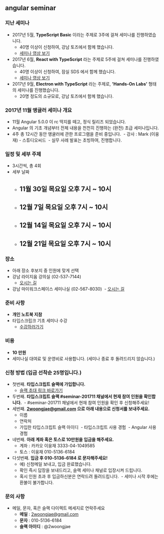 ## angular seminar

### 지난 세미나
- 2017년 5월, **TypeScript Basic** 이라는 주제로 3주에 걸쳐 세미나를 진행하였습니다.
  - 40명 이상이 신청하여, 강남 토즈에서 함께 했습니다.
  - [세미나 영상 보기](https://www.inflearn.com/course/%ED%83%80%EC%9E%85%EC%8A%A4%ED%81%AC%EB%A6%BD%ED%8A%B8-%EC%BD%94%EB%A6%AC%EC%95%84-1705-%EA%B8%B0%EC%B4%88-%EC%84%B8%EB%AF%B8%EB%82%98/)
- 2017년 6월, **React with TypeScript** 라는 주제로 5주에 걸쳐 세미나를 진행하였습니다.
  - 40명 이상이 신청하여, 잠실 SDS 에서 함께 했습니다.
  - [세미나 영상 보기](https://www.inflearn.com/course/react-with-typescript/)
- 2017년 9월, **Electron with TypeScript** 라는 주제로, **'Hands-On Labs'** 형태의 세미나를 진행했습니다.
  - 20명 정도의 소규모로, 강남 토즈에서 함께 했습니다.

### 2017년 11월 앵귤러 세미나 개요
- 11월 Angular 5.0.0 이 rc 딱지를 떼고, 정식 릴리즈 되었습니다.
- Angular 의 기초 개념부터 전체 내용을 천천히 진행하는 (완전) 초급 세미나입니다.
- 4주 총 12시간 동안 앵귤러에 관한 프로그램을 준비 중입니다.
  - 강사 : Mark (이웅재) - 스튜디오씨드
  - 실무 사례 발표는 초빙하여, 진행합니다.

### 일정 및 세부 주제
- 3시간씩, 총 4회
- 세부 날짜
  - 11월 30일 목요일 오후 7시 ~ 10시
    - 
  - 12월 7일 목요일 오후 7시 ~ 10시
    - 
  - 12월 14일 목요일 오후 7시 ~ 10시
    - 
  - 12월 21일 목요일 오후 7시 ~ 10시
    - 

### 장소
- 아래 장소 후보지 중 인원에 맞게 선택
- 강남 라이지움 강의실 (02-537-7144)
  - [오시는 길](https://www.lyzeum.com/company/location.asp)
- 강남 마이워크스페이스 세미나실 (02-567-8030)
  - [오시는 길](http://www.myworkspace.co.kr/)

### 준비 사항
- **개인 노트북 지참**
- 타입스크립크 기초 세미나 수강
  - [수강하러가기](https://www.inflearn.com/course/%ED%83%80%EC%9E%85%EC%8A%A4%ED%81%AC%EB%A6%BD%ED%8A%B8-%EC%BD%94%EB%A6%AC%EC%95%84-1705-%EA%B8%B0%EC%B4%88-%EC%84%B8%EB%AF%B8%EB%82%98/)

### 비용
- **10 만원**
- 세미나실 대여료 및 운영비로 사용합니다. (세미나 종료 후 돌려드리지 않습니다.)

### 신청 방법 (입금 선착순 25명입니다.)
- 첫번째. **타입스크립트 슬랙에 가입합니다.**
  - [슬랙 초대 링크 바로가기](https://ts-korea.now.sh/)
- 두번째. **타입스크립트 슬랙 #seminar-201711 채널에서 현재 참여 인원을 확인합니다.**
  - #seminar-201711 채널에서 현재 참여 인원을 확인 후 신청해주세요!
- 세번째. **2woongjae@gmail.com 으로 아래 내용으로 신청서를 보내주세요.**
  - 이름
  - 연락처
  - 가입한 타입스크립트 슬랙 아이디
  - 타입스크립트 사용 경험
  - Angular 사용 경험
- 네번째. **아래 계좌 혹은 토스로 10만원을 입금을 해주세요.**
  - 계좌 : 카카오 이웅재 3333-04-1049585
  - 토스 : 이웅재 010-5136-6184
- 다섯번째. **입금 후 010-5136-6184 로 문자해주세요!**
  - 예) 신청메일 보내고, 입금 완료했습니다.
  - 확인 즉시 답장을 보내드리고, 슬랙 세미나 채널로 입장시켜 드립니다.
  - 혹시 인원 초과 후 입금하신분은 연락드려 돌려드립니다.
  - 세미나 시작 후에는 환불이 불가합니다.

### 문의 사항
- 메일, 문자, 혹은 슬랙 다이렉트 메세지로 연락주세요
  - **메일** : 2woongjae@gmail.com
  - **문자** : 010-5136-6184
  - **슬랙 아이디** : @2woongjae
